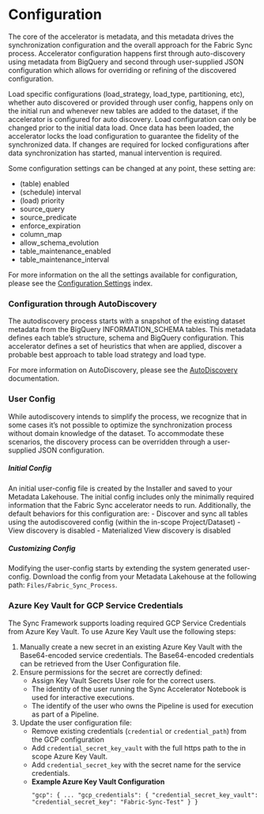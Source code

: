# Configuration

The core of the accelerator is metadata, and this metadata drives the synchronization configuration and the overall approach for the Fabric Sync process. Accelerator configuration happens first through auto-discovery using metadata from BigQuery and second through user-supplied JSON configuration which allows for overriding or refining of the discovered configuration.

Load specific configurations (load_strategy, load_type, partitioning, etc), whether auto discovered or provided through user config, happens only on the initial run and whenever new tables are added to the dataset, if the accelerator is configured for auto discovery. Load configuration can only be changed prior to the initial data load. Once data has been loaded, the accelerator locks the load configuration to guarantee the fidelity of the synchronized data. If changes are required for locked configurations after data synchronization has started, manual intervention is required.

Some configuration settings can be changed at any point, these setting are:
 - (table) enabled
 - (schedule) interval
 - (load) priority
 - source_query
 - source_predicate
 - enforce_expiration
 - column_map
 - allow_schema_evolution
 - table_maintenance_enabled
 - table_maintenance_interval

For more information on the all the settings available for configuration, please see the [Configuration Settings](ConfigurationSettings.md) index.

### Configuration through AutoDiscovery
The autodiscovery process starts with a snapshot of the existing dataset metadata from the BigQuery INFORMATION_SCHEMA tables. This metadata defines each table’s structure, schema and BigQuery configuration. This accelerator defines a set of heuristics that when are applied, discover a probable best approach to table load strategy and load type.

For more information on AutoDiscovery, please see the [AutoDiscovery](Autodiscovery.md) documentation.

### User Config
While autodiscovery intends to simplify the process, we recognize that in some cases it’s not possible to optimize the synchronization process without domain knowledge of the dataset. To accommodate these scenarios, the discovery process can be overridden through a user-supplied JSON configuration.

##### Initial Config
An initial user-config file is created by the Installer and saved to your Metadata Lakehouse. The initial config includes only the minimally required information that the Fabric Sync accelerator needs to run. Additionally, the default behaviors for this configuration are:
    - Discover and sync all tables using the autodiscovered config (within the in-scope Project/Dataset)
    - View discovery is disabled
    - Materialized View discovery is disabled

##### Customizing Config
Modifying the user-config starts by extending the system generated user-config. Download the config from your Metadata Lakehouse at the following path: <code>Files/Fabric_Sync_Process</code>.

### Azure Key Vault for GCP Service Credentials
The Sync Framework supports loading required GCP Service Credentials from Azure Key Vault. To use Azure Key Vault use the following steps:

1. Manually create a new secret in an existing Azure Key Vault with the Base64-encoded service credentials. The Base64-encoded credentials can be retrieved from the User Configuration file.
2. Ensure permissions for the secret are correctly defined:
    - Assign Key Vault Secrets User role for the correct users.
    - The identity of the user running the Sync Accelerator Notebook is used for interactive executions.
    - The identify of the user who owns the Pipeline is used for execution as part of a Pipeline.
2. Update the user configuration file:
    - Remove existing credentials (<code>credential</code> or <code>credential_path</code>) from the GCP configuration
    - Add <code>credential_secret_key_vault</code> with the full https path to the in scope Azure Key Vault.
    - Add <code>credential_secret_key</code> with the secret name for the service credentials.
    - <strong>Example Azure Key Vault Configuration</strong>
<code><pre>
"gcp": {
    ...
    "gcp_credentials": {
        "credential_secret_key_vault": "https://mykeyvault.vault.azure.net",
        "credential_secret_key": "Fabric-Sync-Test"
        }
}
</pre></code>
